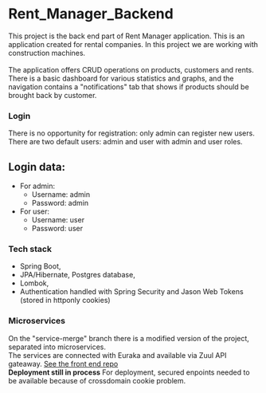 # Rent_Manager_Backend

This project is the back end part of Rent Manager application.
This is an application created for rental companies. In this project we are working with construction machines.
<br><br>
The application offers CRUD operations on products, customers and rents.
There is a basic dashboard for various statistics and graphs, and the navigation contains a "notifications" tab that shows if products should be brought back by customer.
<br>

### Login
There is no opportunity for registration: only admin can register new users. There are two default users: admin and user with admin and user roles.
<br>
## Login data:
 - For admin:
    - Username: admin
    - Password: admin
  - For user:
    - Username: user
    - Password: user

### Tech stack

- Spring Boot,
- JPA/Hibernate, Postgres database,
- Lombok,
- Authentication handled with Spring Security and Jason Web Tokens (stored in httponly cookies)

### Microservices

On the "service-merge" branch there is a modified version of the project, separated into microservices. 
<br>The services are connected with Euraka and available via Zuul API gateaway.
<a href="https://github.com/EvelinSzabados/Rent-Manager">See the front end repo</a>
<br>
<b>Deployment still in process</b>
For deployment, secured enpoints needed to be available because of crossdomain cookie problem.
